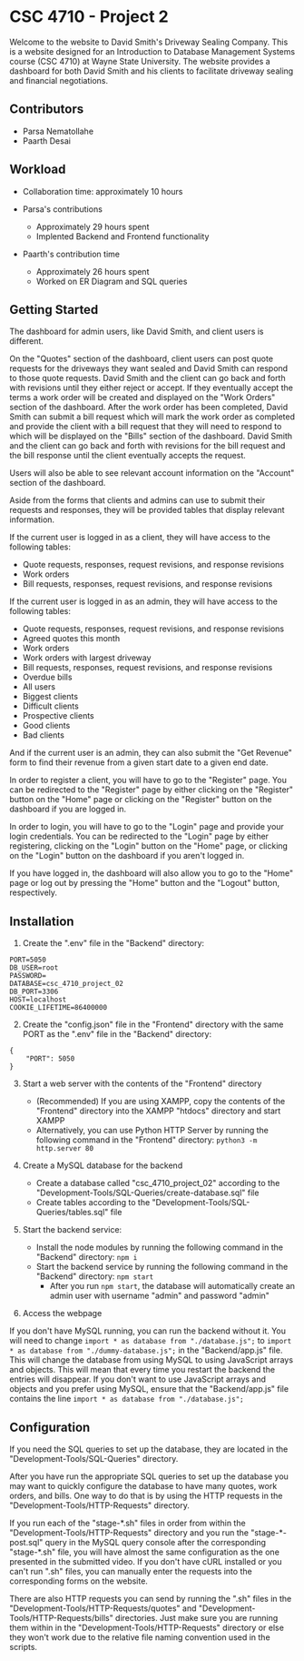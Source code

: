 # CSC 4710 - Project 2

Welcome to the website to David Smith's Driveway Sealing Company.
This is a website designed for an Introduction to Database Management Systems course (CSC 4710) at Wayne State University.
The website provides a dashboard for both David Smith and his clients to facilitate driveway sealing and financial negotiations.

## Contributors

- Parsa Nematollahe
- Paarth Desai

## Workload

- Collaboration time: approximately 10 hours

- Parsa's contributions

  - Approximately 29 hours spent
  - Implented Backend and Frontend functionality

- Paarth's contribution time

  - Approximately 26 hours spent
  - Worked on ER Diagram and SQL queries

## Getting Started

The dashboard for admin users, like David Smith, and client users is different.

On the "Quotes" section of the dashboard, client users can post quote requests for the driveways they want sealed and David Smith can respond to those quote requests. David Smith and the client can go back and forth with revisions until they either reject or accept.
If they eventually accept the terms a work order will be created and displayed on the "Work Orders" section of the dashboard.
After the work order has been completed, David Smith can submit a bill request which will mark the work order as completed and provide the client with a bill request that they will need to respond to which will be displayed on the "Bills" section of the dashboard.
David Smith and the client can go back and forth with revisions for the bill request and the bill response until the client eventually accepts the request.

Users will also be able to see relevant account information on the "Account" section of the dashboard.

Aside from the forms that clients and admins can use to submit their requests and responses, they will be provided tables that display relevant information.

If the current user is logged in as a client, they will have access to the following tables:

- Quote requests, responses, request revisions, and response revisions
- Work orders
- Bill requests, responses, request revisions, and response revisions

If the current user is logged in as an admin, they will have access to the following tables:

- Quote requests, responses, request revisions, and response revisions
- Agreed quotes this month
- Work orders
- Work orders with largest driveway
- Bill requests, responses, request revisions, and response revisions
- Overdue bills
- All users
- Biggest clients
- Difficult clients
- Prospective clients
- Good clients
- Bad clients

And if the current user is an admin, they can also submit the "Get Revenue" form to find their revenue from a given start date to a given end date.

In order to register a client, you will have to go to the "Register" page.
You can be redirected to the "Register" page by either clicking on the "Register" button on the "Home" page or clicking on the "Register" button on the dashboard if you are logged in.

In order to login, you will have to go to the "Login" page and provide your login credentials.
You can be redirected to the "Login" page by either registering, clicking on the "Login" button on the "Home" page, or clicking on the "Login" button on the dashboard if you aren't logged in.

If you have logged in, the dashboard will also allow you to go to the "Home" page or log out by pressing the "Home" button and the "Logout" button, respectively.

## Installation

1. Create the ".env" file in the "Backend" directory:

```
PORT=5050
DB_USER=root
PASSWORD=
DATABASE=csc_4710_project_02
DB_PORT=3306
HOST=localhost
COOKIE_LIFETIME=86400000
```

2. Create the "config.json" file in the "Frontend" directory with the same PORT as the ".env" file in the "Backend" directory:

```
{
    "PORT": 5050
}
```

3. Start a web server with the contents of the "Frontend" directory

   - (Recommended) If you are using XAMPP, copy the contents of the "Frontend" directory into the XAMPP "htdocs" directory and start XAMPP
   - Alternatively, you can use Python HTTP Server by running the following command in the "Frontend" directory: `python3 -m http.server 80`

4. Create a MySQL database for the backend

   - Create a database called "csc_4710_project_02" according to the "Development-Tools/SQL-Queries/create-database.sql" file
   - Create tables according to the "Development-Tools/SQL-Queries/tables.sql" file

5. Start the backend service:

   - Install the node modules by running the following command in the "Backend" directory: `npm i`
   - Start the backend service by running the following command in the "Backend" directory: `npm start`
     - After you run `npm start`, the database will automatically create an admin user with username "admin" and password "admin"

6. Access the webpage

If you don't have MySQL running, you can run the backend without it.
You will need to change `import * as database from "./database.js";` to `import * as database from "./dummy-database.js";` in the "Backend/app.js" file. This will change the database from using MySQL to using JavaScript arrays and objects. This will mean that every time you restart the backend the entries will disappear.
If you don't want to use JavaScript arrays and objects and you prefer using MySQL, ensure that the "Backend/app.js" file contains the line `import * as database from "./database.js";`

## Configuration

If you need the SQL queries to set up the database, they are located in the "Development-Tools/SQL-Queries" directory.

After you have run the appropriate SQL queries to set up the database you may want to quickly configure the database to have many quotes, work orders, and bills. One way to do that is by using the HTTP requests in the "Development-Tools/HTTP-Requests" directory.

If you run each of the "stage-\*.sh" files in order from within the "Development-Tools/HTTP-Requests" directory and you run the "stage-\*-post.sql" query in the MySQL query console after the corresponding "stage-\*.sh" file, you will have almost the same configuration as the one presented in the submitted video.
If you don't have cURL installed or you can't run ".sh" files, you can manually enter the requests into the corresponding forms on the website.

There are also HTTP requests you can send by running the ".sh" files in the "Development-Tools/HTTP-Requests/quotes" and "Development-Tools/HTTP-Requests/bills" directories. Just make sure you are running them within in the "Development-Tools/HTTP-Requests" directory or else they won't work due to the relative file naming convention used in the scripts.
